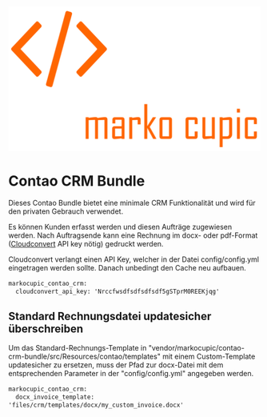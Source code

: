 ![Alt text](src/Resources/public/logo.png?raw=true "logo")


# Contao CRM Bundle
Dieses Contao Bundle bietet eine minimale CRM Funktionalität und wird für den privaten Gebrauch verwendet. 

Es können Kunden erfasst werden und diesen Aufträge zugewiesen werden. 
Nach Auftragsende kann eine Rechnung im docx- oder pdf-Format ([Cloudconvert](https://cloudconvert.com/api/v2#overview) API key nötig) gedruckt werden. 

Cloudconvert verlangt einen API Key, welcher in der Datei config/config.yml eingetragen werden sollte. Danach unbedingt den Cache neu aufbauen.

```
markocupic_contao_crm:
  cloudconvert_api_key: 'Nrccfwsdfsdfsdfsdf5gSTprM0REEKjqg'

```

## Standard Rechnungsdatei updatesicher überschreiben
Um das Standard-Rechnungs-Template in "vendor/markocupic/contao-crm-bundle/src/Resources/contao/templates"
mit einem Custom-Template updatesicher zu ersetzen, muss der Pfad zur docx-Datei mit dem entsprechenden Parameter in der "config/config.yml" angegeben werden.

```
markocupic_contao_crm:
  docx_invoice_template: 'files/crm/templates/docx/my_custom_invoice.docx'

```
